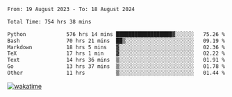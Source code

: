 <!--START_SECTION:waka-->

```txt
From: 19 August 2023 - To: 18 August 2024

Total Time: 754 hrs 38 mins

Python             576 hrs 14 mins ██████████████████▓░░░░░░   75.26 %
Bash               70 hrs 21 mins  ██▒░░░░░░░░░░░░░░░░░░░░░░   09.19 %
Markdown           18 hrs 5 mins   ▓░░░░░░░░░░░░░░░░░░░░░░░░   02.36 %
TeX                17 hrs 1 min    ▓░░░░░░░░░░░░░░░░░░░░░░░░   02.22 %
Text               14 hrs 36 mins  ▒░░░░░░░░░░░░░░░░░░░░░░░░   01.91 %
Go                 13 hrs 37 mins  ▒░░░░░░░░░░░░░░░░░░░░░░░░   01.78 %
Other              11 hrs          ▒░░░░░░░░░░░░░░░░░░░░░░░░   01.44 %
```

<!--END_SECTION:waka-->
[![wakatime](https://wakatime.com/badge/user/5f89a63a-5294-4958-ad30-2b3455e63f2a.svg)](https://wakatime.com/@5f89a63a-5294-4958-ad30-2b3455e63f2a)
